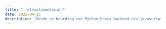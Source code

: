 ```yaml
---
title: " retroalimentación"
date: 2022-04-16
description: 'Desde on boarding con Python hasta backend con javascript (NodeJS)'
---
```

